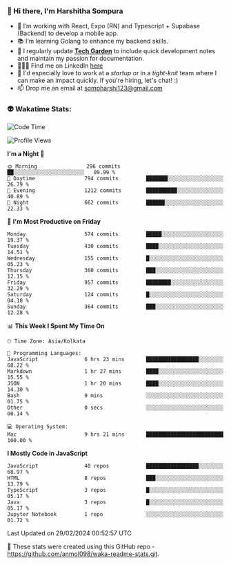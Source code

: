 ### 👋 Hi there, I'm Harshitha Sompura

- 🔧 I’m working with React, Expo (RN) and Typescript + Supabase (Backend) to develop a mobile app.
- 📚 I’m learning Golang to enhance my backend skills.
- 🌾 I regularly update **<u>[Tech Garden](https://tech-garden-hs.vercel.app/)</u>** to include quick development notes and maintain my passion for documentation.
- 👩🏻‍💻 Find me on LinkedIn <u>[here](https://www.linkedin.com/in/harshithasompura/)</u>
- 🐣 I'd especially love to work at a _startup_ or in a _tight-knit_ team where I can make an impact quickly. If you're hiring, let's chat! :)
- 📫 Drop me an email at [sompharshi123@gmail.com](mailto:sompharshi123@gmail.com)

### 👽 Wakatime Stats:
<!--START_SECTION:waka-->
![Code Time](http://img.shields.io/badge/Code%20Time-23%20hrs%2043%20mins-blue)

![Profile Views](http://img.shields.io/badge/Profile%20Views-54-blue)

**I'm a Night 🦉** 

```text
🌞 Morning                296 commits         ██░░░░░░░░░░░░░░░░░░░░░░░   09.99 % 
🌆 Daytime                794 commits         ███████░░░░░░░░░░░░░░░░░░   26.79 % 
🌃 Evening                1212 commits        ██████████░░░░░░░░░░░░░░░   40.89 % 
🌙 Night                  662 commits         ██████░░░░░░░░░░░░░░░░░░░   22.33 % 
```
📅 **I'm Most Productive on Friday** 

```text
Monday                   574 commits         █████░░░░░░░░░░░░░░░░░░░░   19.37 % 
Tuesday                  430 commits         ████░░░░░░░░░░░░░░░░░░░░░   14.51 % 
Wednesday                155 commits         █░░░░░░░░░░░░░░░░░░░░░░░░   05.23 % 
Thursday                 360 commits         ███░░░░░░░░░░░░░░░░░░░░░░   12.15 % 
Friday                   957 commits         ████████░░░░░░░░░░░░░░░░░   32.29 % 
Saturday                 124 commits         █░░░░░░░░░░░░░░░░░░░░░░░░   04.18 % 
Sunday                   364 commits         ███░░░░░░░░░░░░░░░░░░░░░░   12.28 % 
```


📊 **This Week I Spent My Time On** 

```text
🕑︎ Time Zone: Asia/Kolkata

💬 Programming Languages: 
JavaScript               6 hrs 23 mins       █████████████████░░░░░░░░   68.22 % 
Markdown                 1 hr 27 mins        ████░░░░░░░░░░░░░░░░░░░░░   15.55 % 
JSON                     1 hr 20 mins        ████░░░░░░░░░░░░░░░░░░░░░   14.30 % 
Bash                     9 mins              ░░░░░░░░░░░░░░░░░░░░░░░░░   01.75 % 
Other                    0 secs              ░░░░░░░░░░░░░░░░░░░░░░░░░   00.14 % 

💻 Operating System: 
Mac                      9 hrs 21 mins       █████████████████████████   100.00 % 
```

**I Mostly Code in JavaScript** 

```text
JavaScript               40 repos            █████████████████░░░░░░░░   68.97 % 
HTML                     8 repos             ███░░░░░░░░░░░░░░░░░░░░░░   13.79 % 
TypeScript               3 repos             █░░░░░░░░░░░░░░░░░░░░░░░░   05.17 % 
Java                     3 repos             █░░░░░░░░░░░░░░░░░░░░░░░░   05.17 % 
Jupyter Notebook         1 repo              ░░░░░░░░░░░░░░░░░░░░░░░░░   01.72 % 
```




 Last Updated on 29/02/2024 00:52:57 UTC
<!--END_SECTION:waka-->

👀 These stats were created using this GitHub repo - https://github.com/anmol098/waka-readme-stats.git. 

